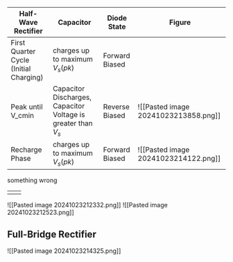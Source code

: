 
| Half-Wave Rectifier                    | Capacitor                                                     | Diode State    | Figure                               |
| -------------------------------------- | ------------------------------------------------------------- | -------------- | ------------------------------------ |
| First Quarter Cycle (Initial Charging) | charges up to maximum $V_s(pk)$                               | Forward Biased |                                      |
| Peak until V_cmin                      | Capacitor Discharges, Capacitor Voltage is greater than $V_s$ | Reverse Biased | ![[Pasted image 20241023213858.png]] |
| Recharge Phase                         | charges up to maximum $V_s(pk)$                               | Forward Biased | ![[Pasted image 20241023214122.png]] |
something wrong

|     |     |
| --- | --- |
|     |     |

![[Pasted image 20241023212332.png]]
![[Pasted image 20241023212523.png]]
## Full-Bridge Rectifier
![[Pasted image 20241023214325.png]]